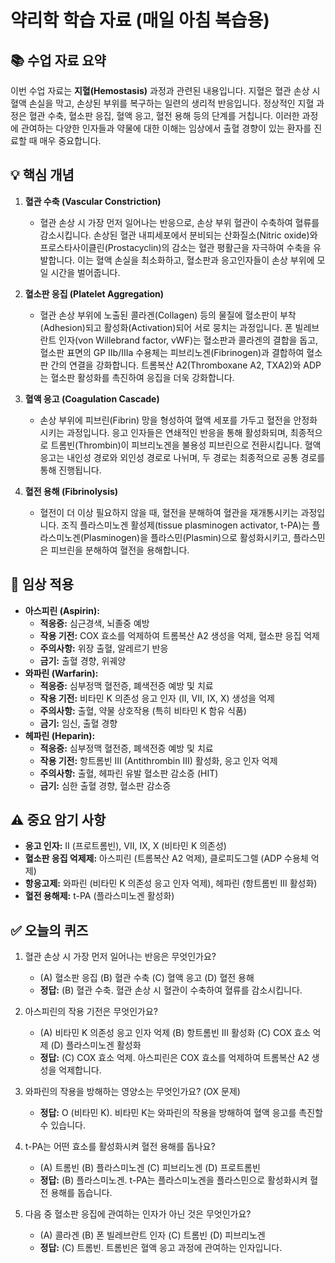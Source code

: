 # 약리학 학습 자료 (매일 아침 복습용)

## 📚 수업 자료 요약

이번 수업 자료는 **지혈(Hemostasis)** 과정과 관련된 내용입니다. 지혈은 혈관 손상 시 혈액 손실을 막고, 손상된 부위를 복구하는 일련의 생리적 반응입니다. 정상적인 지혈 과정은 혈관 수축, 혈소판 응집, 혈액 응고, 혈전 용해 등의 단계를 거칩니다. 이러한 과정에 관여하는 다양한 인자들과 약물에 대한 이해는 임상에서 출혈 경향이 있는 환자를 진료할 때 매우 중요합니다.

## 💡 핵심 개념

1. **혈관 수축 (Vascular Constriction)**
   - 혈관 손상 시 가장 먼저 일어나는 반응으로, 손상 부위 혈관이 수축하여 혈류를 감소시킵니다. 손상된 혈관 내피세포에서 분비되는 산화질소(Nitric oxide)와 프로스타사이클린(Prostacyclin)의 감소는 혈관 평활근을 자극하여 수축을 유발합니다. 이는 혈액 손실을 최소화하고, 혈소판과 응고인자들이 손상 부위에 모일 시간을 벌어줍니다.

2. **혈소판 응집 (Platelet Aggregation)**
   - 혈관 손상 부위에 노출된 콜라겐(Collagen) 등의 물질에 혈소판이 부착(Adhesion)되고 활성화(Activation)되어 서로 뭉치는 과정입니다. 폰 빌레브란트 인자(von Willebrand factor, vWF)는 혈소판과 콜라겐의 결합을 돕고, 혈소판 표면의 GP IIb/IIIa 수용체는 피브리노겐(Fibrinogen)과 결합하여 혈소판 간의 연결을 강화합니다. 트롬복산 A2(Thromboxane A2, TXA2)와 ADP는 혈소판 활성화를 촉진하여 응집을 더욱 강화합니다.

3. **혈액 응고 (Coagulation Cascade)**
   - 손상 부위에 피브린(Fibrin) 망을 형성하여 혈액 세포를 가두고 혈전을 안정화시키는 과정입니다. 응고 인자들은 연쇄적인 반응을 통해 활성화되며, 최종적으로 트롬빈(Thrombin)이 피브리노겐을 불용성 피브린으로 전환시킵니다. 혈액 응고는 내인성 경로와 외인성 경로로 나뉘며, 두 경로는 최종적으로 공통 경로를 통해 진행됩니다.

4. **혈전 용해 (Fibrinolysis)**
   - 혈전이 더 이상 필요하지 않을 때, 혈전을 분해하여 혈관을 재개통시키는 과정입니다. 조직 플라스미노겐 활성제(tissue plasminogen activator, t-PA)는 플라스미노겐(Plasminogen)을 플라스민(Plasmin)으로 활성화시키고, 플라스민은 피브린을 분해하여 혈전을 용해합니다.

## 🏥 임상 적용

*   **아스피린 (Aspirin):**
    *   **적응증:** 심근경색, 뇌졸중 예방
    *   **작용 기전:** COX 효소를 억제하여 트롬복산 A2 생성을 억제, 혈소판 응집 억제
    *   **주의사항:** 위장 출혈, 알레르기 반응
    *   **금기:** 출혈 경향, 위궤양
*   **와파린 (Warfarin):**
    *   **적응증:** 심부정맥 혈전증, 폐색전증 예방 및 치료
    *   **작용 기전:** 비타민 K 의존성 응고 인자 (II, VII, IX, X) 생성을 억제
    *   **주의사항:** 출혈, 약물 상호작용 (특히 비타민 K 함유 식품)
    *   **금기:** 임신, 출혈 경향
*   **헤파린 (Heparin):**
    *   **적응증:** 심부정맥 혈전증, 폐색전증 예방 및 치료
    *   **작용 기전:** 항트롬빈 III (Antithrombin III) 활성화, 응고 인자 억제
    *   **주의사항:** 출혈, 헤파린 유발 혈소판 감소증 (HIT)
    *   **금기:** 심한 출혈 경향, 혈소판 감소증

## ⚠️ 중요 암기 사항

*   **응고 인자:** II (프로트롬빈), VII, IX, X (비타민 K 의존성)
*   **혈소판 응집 억제제:** 아스피린 (트롬복산 A2 억제), 클로피도그렐 (ADP 수용체 억제)
*   **항응고제:** 와파린 (비타민 K 의존성 응고 인자 억제), 헤파린 (항트롬빈 III 활성화)
*   **혈전 용해제:** t-PA (플라스미노겐 활성화)

## ✅ 오늘의 퀴즈

1.  혈관 손상 시 가장 먼저 일어나는 반응은 무엇인가요?
    *   (A) 혈소판 응집 (B) 혈관 수축 (C) 혈액 응고 (D) 혈전 용해
    *   **정답:** (B) 혈관 수축. 혈관 손상 시 혈관이 수축하여 혈류를 감소시킵니다.

2.  아스피린의 작용 기전은 무엇인가요?
    *   (A) 비타민 K 의존성 응고 인자 억제 (B) 항트롬빈 III 활성화 (C) COX 효소 억제 (D) 플라스미노겐 활성화
    *   **정답:** (C) COX 효소 억제. 아스피린은 COX 효소를 억제하여 트롬복산 A2 생성을 억제합니다.

3.  와파린의 작용을 방해하는 영양소는 무엇인가요? (OX 문제)
    *   **정답:** O (비타민 K). 비타민 K는 와파린의 작용을 방해하여 혈액 응고를 촉진할 수 있습니다.

4.  t-PA는 어떤 효소를 활성화시켜 혈전 용해를 돕나요?
    *   (A) 트롬빈 (B) 플라스미노겐 (C) 피브리노겐 (D) 프로트롬빈
    *   **정답:** (B) 플라스미노겐. t-PA는 플라스미노겐을 플라스민으로 활성화시켜 혈전 용해를 돕습니다.

5.  다음 중 혈소판 응집에 관여하는 인자가 아닌 것은 무엇인가요?
    *   (A) 콜라겐 (B) 폰 빌레브란트 인자 (C) 트롬빈 (D) 피브리노겐
    *   **정답:** (C) 트롬빈. 트롬빈은 혈액 응고 과정에 관여하는 인자입니다.